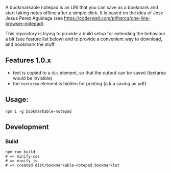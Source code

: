 A bookmarkable notepad is an URI that you can save as a bookmark and start taking notes offline after a simple click.
It is based on the idea of Jose Jesus Perez Aguinaga (see https://coderwall.com/p/lhsrcq/one-line-browser-notepad).

This repository is trying to provide a build setup for extending the behaviour a bit (see feature list below) and to
provide a convenient way to download, and bookmark the stuff.

## Features 1.0.x

- text is copied to a `div` element, so that the output can be saved (textarea would be invisible)
- the `textarea` element is hidden for printing (a.k.a saving as pdf)

## Usage:

```
npm i -g bookmarkable-notepad

```

## Development

### Build

```
npm run build
# => minify-css
# => minify-js
# => created dist/bookmarkable-notepad.bookmarklet
```
